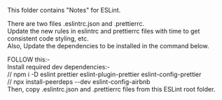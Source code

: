This folder contains "Notes" for ESLint.   


There are two files .eslintrc.json and .prettierrc.   
Update the new rules in eslintrc and prettierrc files with time to get consistent code styling, etc.   
Also, Update the dependencies to be installed in the command below.   

FOLLOW this:-   
Install required dev dependencies:-   
// npm i -D eslint prettier eslint-plugin-prettier eslint-config-prettier   
// npx install-peerdeps --dev eslint-config-airbnb   
Then, copy .eslintrc.json and .prettierrc files from this ESLint root folder.   
